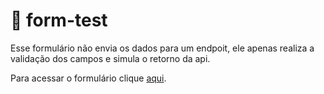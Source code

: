 # :memo: form-test

Esse formulário não envia os dados para um endpoit, ele apenas realiza a validação dos campos e simula o retorno da api.

Para acessar o formulário clique [aqui](https://np-test-form.surge.sh/).
